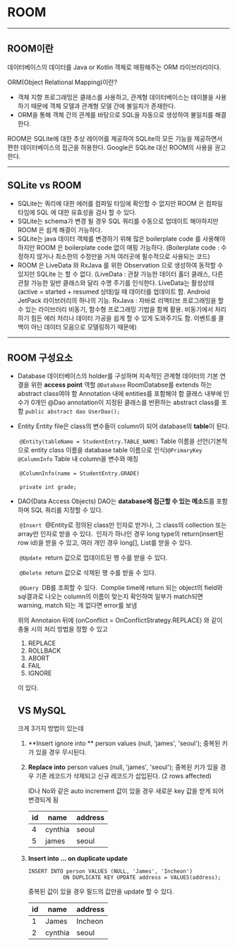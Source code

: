 # ROOM

-----

## ROOM이란

데이터베이스의 데이터를 Java or Kotlin 객체로 매핑해주는 ORM 라이브러리이다.

ORM(Object Relational Mapping)이란?

- 객체 지향 프로그래밍은 클래스를 사용하고, 관계형 데이터베이스는 테이블을 사용하기 때문에 객체 모델과 관계형 모델 간에 불일치가 존재한다.
- ORM을 통해 객체 간의 관계를 바탕으로 SQL을 자동으로 생성하여 불일치를 해결한다.

ROOM은 SQLite에 대한 추상 레이어를 제공하여 SQLite의 모든 기능을 제공하면서 편한 데이터베이스의 접근을 허용한다.
Google은 SQLite 대신 ROOM의 사용을 권고한다.

----

## SQLite vs ROOM

- SQLite는 쿼리에 대한 에러를 컴파일 타임에 확인할 수 없지만 ROOM 은 컴파일 타임에 SQL 에 대한 유효성을 검사 할 수 있다.
- SQLite는 schema가 변경 될 경우 SQL 쿼리를 수동으로 업데이트 해야하지만 ROOM 은 쉽게 해결이 가능하다.
- SQLite는 java 데이터 객체를 변경하기 위해 많은 boilerplate code 를 사용해야 하지만 ROOM 은 boilerplate code 없이 매핑 가능하다.
  (Boilerplate code : 수정하지 않거나 최소한의 수정만을 거쳐 여러곳에 필수적으로 사용되는 코드)
- ROOM 은 LiveData 와 RxJava 를 위한 Observation 으로 생성하여 동작할 수 있지만 SQLite 는 할 수 없다.
  (LiveData : 관찰 가능한 데이터 홀더 클래스, 다른 관찰 가능한 일반 클래스와 달리 수명 주기를 인식한다. LiveData는 활성상태(active = started + resumed 상태)일 때 데이터를 업데이트 함. Android JetPack 라이브러리의 하나의 기능.
  RxJava : 자바로 리액티브 프로그래밍을 할 수 있는 라이브러리 비동기, 함수형 프로그래밍 기법을 함께 활용. 비동기에서 처리하기 힘든 에러 처리나 데이터 가공을 쉽게 할 수 있게 도와주기도 함. 이벤트를 콜백이 아닌 데이터 모음으로 모델링하기 때문에)

---

## ROOM 구성요소

- Database
  데이터베이스의 holder를 구성하며 지속적인 관계형 데이터의 기본 연결을 위한 **access point** 역할
  	`@Database` 
  		RoomDatabse를 extends 하는 abstract class여야 함
  		Annotation 내에 entities를 포함해야 함
  		클래스 내부에 인수가 0개인 @Dao annotation이 지정된 클래스를 반환하는 abstract class를 포함 `public abstract dao UserDao();`

- Entity
  Entity file은 class의 변수들이 column이 되어 database의 **table**이 된다.

  ​	`@Entity(tableName = StudentEntry.TABLE_NAME)` Table 이름을 선언(기본적으로 entity class 이름을 database table 이름으로 인식)
  ​	`@PrimaryKey`
  ​	`@ColumnInfo` Table 내 column을 변수와 매칭

  ​		`@ColumnInfo(name = StudentEntry.GRADE)`

  ​		`private int grade;`

- DAO(Data Access Objects)
  DAO는 **database에 접근할 수 있는 메소드**를 포함하며 SQL 쿼리를 지정할 수 있다.

  ​	`@Insert`
  ​		@Entity로 정의된 class만 인자로 받거나, 그 class의 collection 또는 array만 인자로 받을 수 있다.
  ​		인자가 하나인 경우 long type의 return(insert된 row id)을 받을 수 있고, 여러 개인 경우 long[], List를 받을 수 있다.

  ​	`@Update`
  ​		return 값으로 업데이트된 행 수를 받을 수 있다.

  ​	`@Delete`
  ​		return 값으로 삭제된 행 수를 받을 수 있다.

  ​	`@Query`
  ​		DB를 조회할 수 있다.
  ​		Complie time에 return 되는 object의 field와 sql결과로 나오는 column의 이름이 맞는지 확인하여 일부가 match되면 warning, match 되는 게 없다면 error를 보냄
  
  위의 Annotaion 뒤에 (onConflict = OnConflictStrategy.REPLACE) 와 같이 충돌 시의 처리 방법을 정할 수 있고
  
  1. REPLACE
  2. ROLLBACK
  3. ABORT
  4. FAIL
  5. IGNORE
  
  이 있다.
  
  ## VS MySQL
  
  크게 3가지 방법이 있는데
  
  1. **Insert ignore into ** person values (null, 'james', 'seoul');
     중복된 키가 있을 경우 무시된다.
  
  2. **Replace into** person values (null, 'james', 'seoul');
     중복된 키가 있을 경우 기존 레코드가 삭제되고 신규 레코드가 삽입된다. (2 rows affected)
  
     ID나 No와 같은 auto increment 값이 있을 경우 새로운 key 값을 받게 되어 변경되게 됨
  
     | id   | name    | address |
     | ---- | ------- | ------- |
     | 4    | cynthia | seoul   |
     | 5    | james   | seoul   |
  
     
  
  3. **Insert into ... on duplicate update**
  
     ```mysql
     INSERT INTO person VALUES (NULL, 'James', 'Incheon')
                ON DUPLICATE KEY UPDATE address = VALUES(address);
     ```
  
     중복된 값이 있을 경우 필드의 값만을 update 할 수 있다.
  
     | id   | name    | address |
     | ---- | ------- | ------- |
     | 1    | James   | Incheon |
     | 2    | cynthia | seoul   |
  
     
  
  
